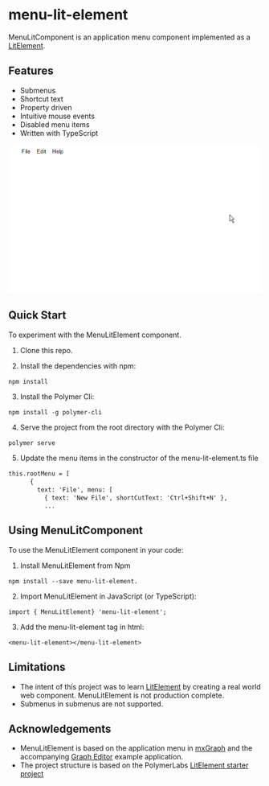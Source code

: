 # menu-lit-element

 MenuLitComponent is an application menu component implemented as a [LitElement](https://lit-element.polymer-project.org/).

## Features
* Submenus
* Shortcut text
* Property driven
* Intuitive mouse events 
* Disabled menu items
* Written with TypeScript 

![alt text](https://github.com/glenkitchen/menu-lit-element/blob/master/menu-lit-element.gif "Application menu")

## Quick Start

To experiment with the MenuLitElement component.   

1. Clone this repo.

2. Install the dependencies with npm:
```
npm install 
```

3. Install the Polymer Cli:

```
npm install -g polymer-cli
```

4. Serve the project from the root directory with the Polymer Cli: 
```
polymer serve
```

5. Update the menu items in the constructor of the menu-lit-element.ts file     
```
this.rootMenu = [
      {
        text: 'File', menu: [
          { text: 'New File', shortCutText: 'Ctrl+Shift+N' },
          ...
```

## Using MenuLitComponent 

To use the MenuLitElement component in your code:

1. Install MenuLitElement from Npm 

```
npm install --save menu-lit-element.
```

2. Import MenuLitElement in JavaScript (or TypeScript):

```
import { MenuLitElement} 'menu-lit-element';
```

3. Add the menu-lit-element tag in html:

```
<menu-lit-element></menu-lit-element>
```
## Limitations
* The intent of this project was to learn [LitElement](https://lit-element.polymer-project.org/) by creating a real world web component. MenuLitElement is not  production complete.     
* Submenus in submenus are not supported. 

## Acknowledgements

* MenuLitElement is based on the application menu in [mxGraph](https://github.com/jgraph/mxgraph) and the accompanying [Graph Editor](https://jgraph.github.io/mxgraph/javascript/examples/grapheditor/www/index.html) example application.
* The project structure is based on the PolymerLabs [LitElement starter project](https://github.com/PolymerLabs/start-lit-element)  